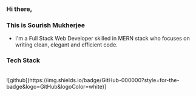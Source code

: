 ### Hi there,
### This is Sourish Mukherjee


 - I'm a Full Stack Web Developer skilled in MERN stack who focuses on writing clean, elegant and efficient code.


### Tech Stack
<br>
![github](https://img.shields.io/badge/GitHub-000000?style=for-the-badge&logo=GitHub&logoColor=white)]


<!--
**DierSolGuy/DierSolGuy** is a ✨ _special_ ✨ repository because its `README.md` (this file) appears on your GitHub profile.

Here are some ideas to get you started:

- 🔭 I’m currently working on ...
- 🌱 I’m currently learning ...
- 👯 I’m looking to collaborate on ...
- 🤔 I’m looking for help with ...
- 💬 Ask me about ...
- 📫 How to reach me: ...
- 😄 Pronouns: ...
- ⚡ Fun fact: ...
-->
